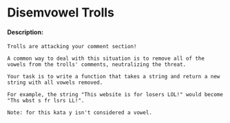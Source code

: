 # Disemvowel Trolls
#### Description:

    Trolls are attacking your comment section!

    A common way to deal with this situation is to remove all of the vowels from the trolls' comments, neutralizing the threat.

    Your task is to write a function that takes a string and return a new string with all vowels removed.

    For example, the string "This website is for losers LOL!" would become "Ths wbst s fr lsrs LL!".

    Note: for this kata y isn't considered a vowel.